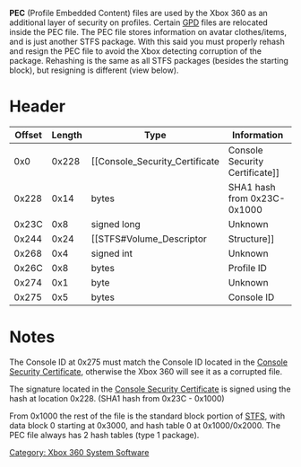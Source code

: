 **PEC** (Profile Embedded Content) files are used by the Xbox 360 as an
additional layer of security on profiles. Certain [GPD](GPD)
files are relocated inside the PEC file. The PEC file stores information
on avatar clothes/items, and is just another STFS package. With this
said you must properly rehash and resign the PEC file to avoid the Xbox
detecting corruption of the package. Rehashing is the same as all STFS
packages (besides the starting block), but resigning is different (view
below).

# Header

| Offset | Length | Type                               | Information                      |
| ------ | ------ | ---------------------------------- | -------------------------------- |
| 0x0    | 0x228  | \[\[Console_Security_Certificate | Console Security Certificate\]\] |
| 0x228  | 0x14   | bytes                              | SHA1 hash from 0x23C-0x1000      |
| 0x23C  | 0x8    | signed long                        | Unknown                          |
| 0x244  | 0x24   | \[\[STFS\#Volume_Descriptor       | Structure\]\]                    |
| 0x268  | 0x4    | signed int                         | Unknown                          |
| 0x26C  | 0x8    | bytes                              | Profile ID                       |
| 0x274  | 0x1    | byte                               | Unknown                          |
| 0x275  | 0x5    | bytes                              | Console ID                       |

# Notes

The Console ID at 0x275 must match the Console ID located in the
[Console Security Certificate](Console_Security_Certificate),
otherwise the Xbox 360 will see it as a corrupted file.

The signature located in the [Console Security
Certificate](Console_Security_Certificate) is signed using
the hash at location 0x228. (SHA1 hash from 0x23C - 0x1000)

From 0x1000 the rest of the file is the standard block portion of
[STFS](STFS), with data block 0 starting at 0x3000, and hash
table 0 at 0x1000/0x2000. The PEC file always has 2 hash tables (type 1
package).

[Category: Xbox 360 System Software](../Category_Xbox360_System_Software)
